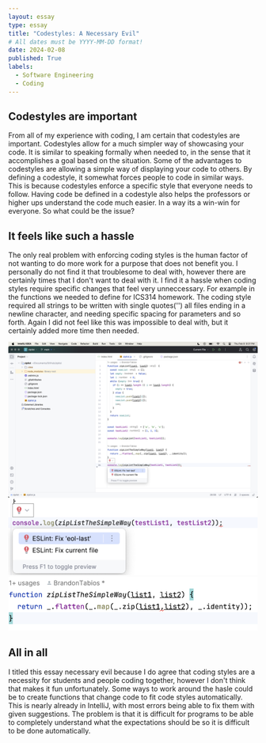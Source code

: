 ```yaml
---
layout: essay
type: essay
title: "Codestyles: A Necessary Evil"
# All dates must be YYYY-MM-DD format!
date: 2024-02-08
published: True
labels:
  - Software Engineering
  - Coding
---
```




## Codestyles are important

From all of my experience with coding, I am certain that codestyles are important. Codestyles allow for a much simpler way of showcasing your code. It is similar to speaking formally when needed to, in the sense that it accomplishes a goal based on the situation. Some of the advantages to codestyles are allowing a simple way of displaying your code to others. By defining a codestyle, it somewhat forces people to code in similar ways. This is because codestyles enforce a specific style that everyone needs to follow. Having code be defined in a codestyle also helps the professors or higher ups understand the code much easier. In a way its a win-win for everyone. So what could be the issue?

## It feels like such a hassle

The only real problem with enforcing coding styles is the human factor of not wanting to do more work for a purpose that does not benefit you. I personally do not find it that troublesome to deal with, however there are certainly times that I don't want to deal with it. I find it a hassle when coding styles require specific changes that feel very unneccessary. For example in the functions we needed to define for ICS314 homework. The coding style required all strings to be written with single quotes('') all files ending in a newline character, and needing specific spacing for parameters and so forth. Again I did not feel like this was impossible to deal with, but it certainly added more time then needed.

<img width="600px" class="rounded float-start pe-4" src="../img/1.png">
<img width="650px" class="rounded float-start" src="../img/2.png">
<img width="650px" class="rounded float-start" src="../img/3.png">




## All in all

I titled this essay necessary evil because I do agree that coding styles are a necessity for students and people coding together, however I don't think that makes it fun unfortunately. Some ways to work around the hasle could be to create functions that change code to fit code styles automatically. This is nearly already in IntelliJ, with most errors being able to fix them with given suggestions. The problem is that it is difficult for programs to be able to completely understand what the expectations should be so it is difficult to be done automatically. 
